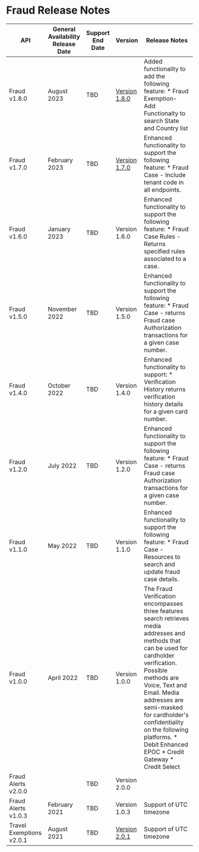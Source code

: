 # Fraud Release Notes
| API                      | General Availability Release Date | Support End Date | Version       | Release Notes                                                                                                                                                                                                                                                                                                                                |
|--------------------------|-----------------------------------|------------------|---------------|----------------------------------------------------------------------------------------------------------------------------------------------------------------------------------------------------------------------------------------------------------------------------------------------------------------------------------------------|
| Fraud v1.8.0             | August 2023                       | TBD              | [Version 1.8.0](../api/?type=post&path=/v1/cases/transactions&version=api) | Added functionality to add the following feature: * Fraud Exemption- Add Functionalty to search State and Country list                                                                                                                                                                                                                       |
| Fraud v1.7.0             | February 2023                     | TBD              | [Version 1.7.0](../api/?type=post&path=/v1/cases/transactions&version=api-previous) | Enhanced functionality to support the following feature: * Fraud Case - Include tenant code in all endpoints.                                                                                                                                                                                                                                |
| Fraud v1.6.0             | January 2023                      | TBD              | Version 1.6.0 | Enhanced functionality to support the following feature: * Fraud Case Rules - Returns specified rules associated to a case.                                                                                                                                                                                                                  |
| Fraud v1.5.0             | November 2022                     | TBD              | Version 1.5.0 | Enhanced functionality to support the following feature: * Fraud Case - returns Fraud case Authorization transactions for a given case number.                                                                                                                                                                                               |
| Fraud v1.4.0             | October 2022                      | TBD              | Version 1.4.0 | Enhanced functionality to support: * Verification History returns verification history details for a given card number.                                                                                                                                                                                                                      |
| Fraud v1.2.0             | July 2022                         | TBD              | Version 1.2.0 | Enhanced functionality to support the following feature: * Fraud Case - returns Fraud case Authorization transactions for a given case number.                                                                                                                                                                                               |
| Fraud v1.1.0             | May 2022                          | TBD              | Version 1.1.0 | Enhanced functionality to support the following feature: * Fraud Case - Resources to search and update fraud case details.                                                                                                                                                                                                                   |
| Fraud v1.0.0             | April 2022                        | TBD              | Version 1.0.0 | The Fraud Verification encompasses three features search retrieves media addresses and methods that can be used for cardholder verification. Possible methods are Voice, Text and Email. Media addresses are semi-masked for cardholder's confidentiality on the following platforms. * Debit Enhanced EPOC * Credit Gateway * Credit Select |
| Fraud Alerts v2.0.0      |                                   | TBD              | Version 2.0.0 |                                                                                                                                                                                                                                                                                                                                              |
| Fraud Alerts v1.0.3      | February 2021                     | TBD              | Version 1.0.3 | Support of UTC timezone                                                                                                                                                                                                                                                                                                                      |
| Travel Exemptions v2.0.1 | August 2021                       | TBD              | [Version 2.0.1](../api/?type=post&path=/v1/exemptions&version=api) | Support of UTC timezone                                                                                                                                                                                                                                                                                                                      |
